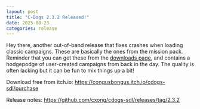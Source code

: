 ```yaml
---
layout: post
title: "C-Dogs 2.3.2 Released!"
date: 2025-08-23
categories: release
---
```


Hey there, another out-of-band release that fixes crashes when loading classic campaigns. These are basically the ones from the mission pack. Reminder that you can get these from the [downloads page](https://cxong.github.io/cdogs-sdl/downloads.html), and contains a hodgepodge of user-created campaigns from back in the day. The quality is often lacking but it can be fun to mix things up a bit!

Download free from itch.io: <https://congusbongus.itch.io/cdogs-sdl/purchase>

Release notes: <https://github.com/cxong/cdogs-sdl/releases/tag/2.3.2>
